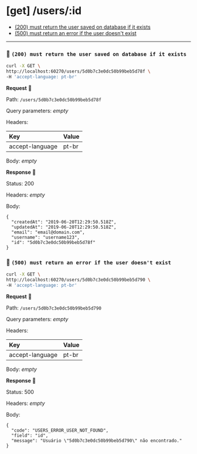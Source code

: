 # [get] /users/:id

* [(200) must return the user saved on database if it exists](#64277522ed)
* [(500) must return an error if the user doesn't exist](#37d1ba6bf3)

---

### :chicken: `(200) must return the user saved on database if it exists` <a name="64277522ed"></a>

```sh
curl -X GET \
http://localhost:60270/users/5d0b7c3e0dc50b99beb5d78f \
-H 'accept-language: pt-br'
```

**Request** :egg:

Path: `/users/5d0b7c3e0dc50b99beb5d78f`

Query parameters: _empty_

Headers: 

| Key | Value |
| :--- | :--- |
| accept-language | pt-br |

Body: _empty_

**Response** :hatching_chick:

Status: 200

Headers: _empty_

Body: 

```
{
  "createdAt": "2019-06-20T12:29:50.518Z",
  "updatedAt": "2019-06-20T12:29:50.518Z",
  "email": "email@domain.com",
  "username": "username123",
  "id": "5d0b7c3e0dc50b99beb5d78f"
}
```

### :chicken: `(500) must return an error if the user doesn't exist` <a name="37d1ba6bf3"></a>

```sh
curl -X GET \
http://localhost:60270/users/5d0b7c3e0dc50b99beb5d790 \
-H 'accept-language: pt-br'
```

**Request** :egg:

Path: `/users/5d0b7c3e0dc50b99beb5d790`

Query parameters: _empty_

Headers: 

| Key | Value |
| :--- | :--- |
| accept-language | pt-br |

Body: _empty_

**Response** :hatching_chick:

Status: 500

Headers: _empty_

Body: 

```
{
  "code": "USERS_ERROR_USER_NOT_FOUND",
  "field": "id",
  "message": "Usuário \"5d0b7c3e0dc50b99beb5d790\" não encontrado."
}
```
